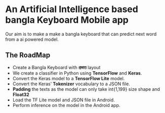 # An Artificial Intelligence based bangla Keyboard Mobile app 
Our aim is to make a make a bangla keyboard that can predict next word from a ai powered model.
## The RoadMap
- Create a Bangla Keyboard with **প্রভাত** layout  
- We create a classifier in Python using __TensorFlow__ and __Keras__.    
- Convert the Keras model to a __TensorFlow Lite__ model.  
- Convert the Keras’ __Tokenizer__ vocabulary to a JSON file.
-  **Padding** the texts as the model can only take int{1,199} size shape and **Float32**
- Load the TF Lite model and JSON file in Android.
- Perform inference on the model in the Android app.  


